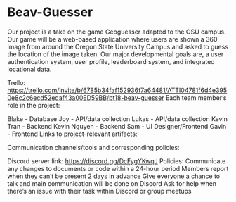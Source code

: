 # Beav-Guesser
Our project is a take on the game Geoguesser adapted to the OSU campus. Our game will be a web-based application where users are shown a 360 image from around the Oregon State University Campus and asked to guess the location of the image taken. Our major developmental goals are, a user authentication system, user profile, leaderboard system, and integrated locational data.

Trello: https://trello.com/invite/b/6785b34faf152936f7a64481/ATTI04781f6d4e3950e8c2c6ecd52edaf43a00ED59BB/pt18-beav-guesser 
Each team member’s role in the project:

Blake - Database
Joy - API/data collection
Lukas - API/data collection
Kevin Tran - Backend
Kevin Nguyen - Backend
Sam - UI Designer/Frontend
Gavin - Frontend
Links to project-relevant artifacts:

Communication channels/tools and corresponding policies:

Discord server link:
https://discord.gg/DcFygYKwqJ
Policies:
Communicate any changes to documents or code within a 24-hour period
Members report when they can’t be present 2 days in advance
Give everyone a chance to talk and main communication will be done on Discord
Ask for help when there’s an issue with their task within Discord or group meetups
